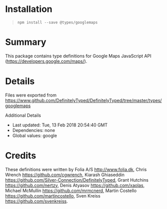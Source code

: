 # Installation
> `npm install --save @types/googlemaps`

# Summary
This package contains type definitions for Google Maps JavaScript API (https://developers.google.com/maps/).

# Details
Files were exported from https://www.github.com/DefinitelyTyped/DefinitelyTyped/tree/master/types/googlemaps

Additional Details
 * Last updated: Tue, 13 Feb 2018 20:54:40 GMT
 * Dependencies: none
 * Global values: google

# Credits
These definitions were written by Folia A/S <http://www.folia.dk>, Chris Wrench <https://github.com/cgwrench>, Kiarash Ghiaseddin <https://github.com/Silver-Connection/DefinitelyTyped>,  Grant Hutchins <https://github.com/nertzy>, Denis Atyasov <https://github.com/xaolas>, Michael McMullin <https://github.com/mrmcnerd>, Martin Costello <https://github.com/martincostello>, Sven Kreiss <https://github.com/svenkreiss>.
